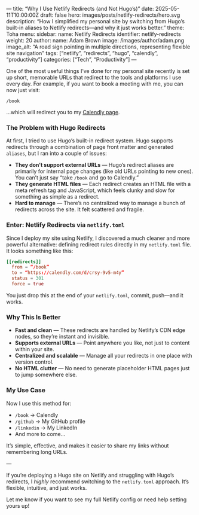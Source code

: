 —
title: “Why I Use Netlify Redirects (and Not Hugo’s)”
date: 2025-05-11T10:00:00Z
draft: false
hero: images/posts/netlify-redirects/hero.svg
description: “How I simplified my personal site by switching from Hugo’s built-in aliases to Netlify redirects—and why it just works better.”
theme: Toha
menu:
  sidebar:
    name: Netlify Redirects
    identifier: netlify-redirects
    weight: 20
author:
  name: Adam Brown
  image: /images/author/adam.png
image_alt: “A road sign pointing in multiple directions, representing flexible site navigation”
tags: [“netlify”, “redirects”, “hugo”, “calendly”, “productivity”]
categories: [“Tech”, “Productivity”]
—

One of the most useful things I’ve done for my personal site recently is set up short, memorable URLs that redirect to the tools and platforms I use every day. For example, if you want to book a meeting with me, you can now just visit:

```
/book
```

…which will redirect you to my [Calendly page](https://calendly.com/d/crsy-9v5-m4y).

### The Problem with Hugo Redirects

At first, I tried to use Hugo’s built-in redirect system. Hugo supports redirects through a combination of page front matter and generated `aliases`, but I ran into a couple of issues:

- **They don’t support external URLs** — Hugo’s redirect aliases are primarily for internal page changes (like old URLs pointing to new ones). You can’t just say “take `/book` and go to Calendly.”
- **They generate HTML files** — Each redirect creates an HTML file with a meta refresh tag and JavaScript, which feels clunky and slow for something as simple as a redirect.
- **Hard to manage** — There’s no centralized way to manage a bunch of redirects across the site. It felt scattered and fragile.

### Enter: Netlify Redirects via `netlify.toml`

Since I deploy my site using Netlify, I discovered a much cleaner and more powerful alternative: defining redirect rules directly in my `netlify.toml` file. It looks something like this:

```toml
[[redirects]]
  from = “/book”
  to = “https://calendly.com/d/crsy-9v5-m4y”
  status = 301
  force = true
```

You just drop this at the end of your `netlify.toml`, commit, push—and it works.

### Why This Is Better

- **Fast and clean** — These redirects are handled by Netlify’s CDN edge nodes, so they’re instant and invisible.
- **Supports external URLs** — Point anywhere you like, not just to content within your site.
- **Centralized and scalable** — Manage all your redirects in one place with version control.
- **No HTML clutter** — No need to generate placeholder HTML pages just to jump somewhere else.

### My Use Case

Now I use this method for:

- `/book` → Calendly
- `/github` → My GitHub profile
- `/linkedin` → My LinkedIn
- And more to come...

It’s simple, effective, and makes it easier to share my links without remembering long URLs.

—

If you’re deploying a Hugo site on Netlify and struggling with Hugo’s redirects, I *highly* recommend switching to the `netlify.toml` approach. It’s flexible, intuitive, and just works.

Let me know if you want to see my full Netlify config or need help setting yours up!